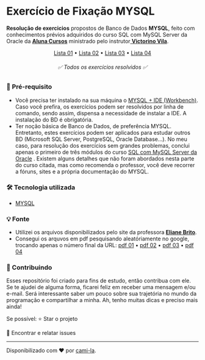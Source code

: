 # Exercício de Fixação MYSQL

**Resolução de exercicios** propostos de Banco de Dados **MYSQL**, feito com conhecimentos prévios adquiridos do curso SQL com MySQL Server da Oracle da [**Aluna Cursos**](https://cursos.alura.com.br/formacao-oracle-mysql "Aluna Cursos") ministrado pelo instrutor[ **Victorino Vila**](https://www.linkedin.com/in/victorino-vila-1a160/ " Victorino Vila").

<p align="center">
<a href="https://github.com/cami-la/exercicios-de-fixacao-MYSQL/tree/master/List01">Lista 01</a> • <a href="https://github.com/cami-la/exercicios-de-fixacao-MYSQL/tree/master/List01">Lista 02</a> • <a href="https://github.com/cami-la/exercicios-de-fixacao-MYSQL/tree/master/List01">Lista 03</a> • <a href="https://github.com/cami-la/exercicios-de-fixacao-MYSQL/tree/master/List01">Lista 04</a>
<h6 align="center"> ✅ Todos os exercícios resolvidos  ✅ </h6></p>

### :stop_sign: Pré-requisito

- Você precisa ter instalado na sua máquina o [MYSQL + IDE (Workbench)](https://dev.mysql.com/downloads/mysql/ "MYSQL + IDE (Workbench)").
Caso você prefira, os exercícios podem ser resolvidos por linha de comando, sendo assim, dispensa a necessidade de instalar a IDE. A instalação do BD é obrigatória.
- Ter noção básica de Banco de Dados, de preferência MYSQL.
Entretanto, estes exercícios podem ser aplicados para estudar outros BD (Microsoft SQL Server, PostgreSQL, Oracle Database...).
No meu caso, para resolução dos exercícios sem grandes problemas, conclui apenas o primeiro de três módulos do curso  [SQL com MySQL Server da Oracle](https://cursos.alura.com.br/formacao-oracle-mysql "SQL com MySQL Server da Oracle") .
Existem alguns detalhes que não foram abordados nesta parte do curso citada, mas como recomenda o professor, você deve recorrer a fóruns, sites e a própria documentação do MYSQL.

### :hammer_and_wrench: Tecnologia utilizada

- [MYSQL](https://www.mysql.com/ "MYSQL")

### :bulb: Fonte

- Utilizei os arquivos disponibilizados pelo site da professora [**Eliane Brito**](http://www.ebrito.com.br "ebrito").
- Consegui os arquvos em pdf pesquisando aleatóriamente no google, trocando apenas o número final da URL: <a href="http://www.ebrito.com.br/profa-elaine/EX1.pdf"> pdf 01</a> • <a href="http://www.ebrito.com.br/profa-elaine/EX2.pdf">pdf 02</a> • <a href="http://www.ebrito.com.br/profa-elaine/EX3.pdf">pdf 03</a> • <a href="http://www.ebrito.com.br/profa-elaine/EX4.pdf">pdf 04</a>

### 🤝 Contribuindo
Esses repositório foi criado para fins de estudo, então contribua com ele.
Se te ajudei de alguma forma, ficarei feliz em receber uma mensagem e/ou e-mail. Será interessante saber um pouco sobre sua trajetória no mundo da programação e compartilhar a minha.
Ah, tenho muitas dicas e preciso mais ainda!

Se possível:
⭐️  Star o projeto

🐛 Encontrar e relatar issues


------------

Disponibilizado com ♥ por [cami-la](https://www.linkedin.com/in/cami-la/ "cami-la").